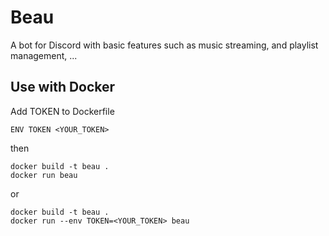 # Beau

A bot for Discord with basic features such as music streaming, and playlist management, ...

## Use with Docker

Add TOKEN to Dockerfile

    ENV TOKEN <YOUR_TOKEN>

then

    docker build -t beau .
    docker run beau

or

    docker build -t beau .
    docker run --env TOKEN=<YOUR_TOKEN> beau
